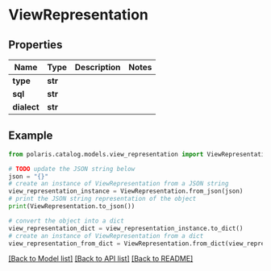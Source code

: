 # ViewRepresentation


## Properties

Name | Type | Description | Notes
------------ | ------------- | ------------- | -------------
**type** | **str** |  | 
**sql** | **str** |  | 
**dialect** | **str** |  | 

## Example

```python
from polaris.catalog.models.view_representation import ViewRepresentation

# TODO update the JSON string below
json = "{}"
# create an instance of ViewRepresentation from a JSON string
view_representation_instance = ViewRepresentation.from_json(json)
# print the JSON string representation of the object
print(ViewRepresentation.to_json())

# convert the object into a dict
view_representation_dict = view_representation_instance.to_dict()
# create an instance of ViewRepresentation from a dict
view_representation_from_dict = ViewRepresentation.from_dict(view_representation_dict)
```
[[Back to Model list]](../README.md#documentation-for-models) [[Back to API list]](../README.md#documentation-for-api-endpoints) [[Back to README]](../README.md)


